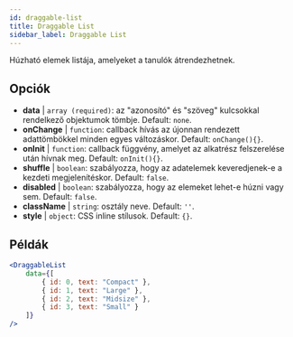 ```yaml
---
id: draggable-list 
title: Draggable List
sidebar_label: Draggable List
---
```


Húzható elemek listája, amelyeket a tanulók átrendezhetnek.

## Opciók

* __data__ | `array (required)`: az "azonosító" és "szöveg" kulcsokkal rendelkező objektumok tömbje. Default: `none`.
* __onChange__ | `function`: callback hívás az újonnan rendezett adattömbökkel minden egyes változáskor. Default: `onChange(){}`.
* __onInit__ | `function`: callback függvény, amelyet az alkatrész felszerelése után hívnak meg. Default: `onInit(){}`.
* __shuffle__ | `boolean`: szabályozza, hogy az adatelemek keveredjenek-e a kezdeti megjelenítéskor. Default: `false`.
* __disabled__ | `boolean`: szabályozza, hogy az elemeket lehet-e húzni vagy sem. Default: `false`.
* __className__ | `string`: osztály neve. Default: `''`.
* __style__ | `object`: CSS inline stílusok. Default: `{}`.


## Példák

```jsx live
<DraggableList
    data={[
        { id: 0, text: "Compact" },
        { id: 1, text: "Large" },
        { id: 2, text: "Midsize" },
        { id: 3, text: "Small" }
    ]}
/>
```

